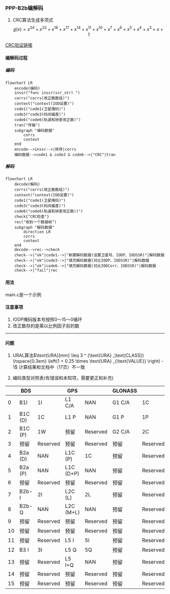 
### PPP-B2b编解码

1. CRC算法生成多项式
$$g(x) = x^{24} + x^{23} + x^{18} + x^{17} + x^{14} + x^{11} + x^{10} + x^{7} + x^{6} + x^{5} + x^{4} + x^{3} + x + 1$$  

[CRC验证链接](http://www.ip33.com/crc.html)

#### 编解码过程

##### 编码

```mermaid
flowchart LR
    encode(编码)
    inssr("func inssr(ssr_str) ")
    corrs("corrs(改正数数组)")
    context("context(IOD设置)")
    code1("code1(卫星掩码)")
    code3("code3(码间偏差)")
    code6("code6(轨道和钟差改正数)")
    tran("传输")
    subgraph "编码数据"
        corrs
        context
    end
    encode-->inssr-->|排序|corrs
    编码数据-->code1 & code3 & code6-->|"CRC"|tran
```

##### 解码

```mermaid
flowchart LR
    decode(解码)
    corrs("corrs(改正数数组)")
    context("context(IOD设置)")
    code1("code1(卫星掩码)")
    code3("code3(码间偏差)")
    code6("code6(轨道和钟差改正数))")
    check{"CRC检查"}
    rec("收到一个数据帧")
    subgraph "解码数据"
        direction LR
        corrs
        context
    end
    decode-->rec-->check
    check-->|"ok"|code1-->|"新建解码数据(设置卫星号、IODP、IODSSR)"|解码数据
    check-->|"ok"|code3-->|"填充解码数据(对比IODP、IODSSR)"|解码数据
    check-->|"ok"|code6-->|"填充解码数据(对比IODCorr、IODSSR)"|解码数据
    check-->|"fail"|rec
```

#### 用法

main.c是一个示例

#### 注意事项

1. IODP掩码版本号按照0～15～0循环
2. 改正数存的是乘以比例因子前的数

---

#### 问题

1. URAL算法$\text{URA}[mm] \leq 3 ^ {\text{URA} _\text{CLASS}} \hspace{0.3em} \left(1 + 0.25 \times \text{URA} _{\text{VALUE}} \right) - 1$
计算结果和文档中（17页）不一致  

2. 编码类型对照表(有错误和未知项，需要更正和补充)

|| BDS || GPS || GLONASS || Galileo||
|---|---|---|---|---|---|---|---|---|
|0| B1I |1I| L1 C/A |NAN| G1 C/A |1C| 预留|Reserved|
|1| B1C (D)|1C| L1 P |NAN| G1 P |1P| E1 B|1B|
|2| B1C (P)|1W| 预留 |Reserved| G2 C/A |2C| E1 C|1C|
|3| 预留 |Reserved| 预留 |Reserved| 预留 |Reserved| 预留|Reserved|
|4| B2a (D)|NAN| L1C (P)|1C| 预留 |Reserved| E5a Q|5aQ|
|5| B2a (P)|NAN| L1C (D+P)|NAN| 预留 |Reserved| E5a I|5aI|
|6| 预留 |Reserved| 预留 |Reserved| 预留 |Reserved| 预留|Reserved|
|7| B2b-I |2I| L2C (L)|2L| 预留 |Reserved| E5b I|5bI|
|8| B2b-Q |NAN| L2C (M+L)|NAN| 预留 |Reserved| E5b Q|5bQ|
|9| 预留 |Reserved| 预留 |Reserved| 预留 |Reserved| 预留|Reserved|
|10| 预留 |Reserved| 预留 |Reserved| 预留 |Reserved| 预留|Reserved|
|11| 预留 |Reserved| L5 I |5I| 预留 |Reserved| E6 C|6C|
|12| B3 I |3I| L5 Q |5Q| 预留 |Reserved| 预留|Reserved|
|13| 预留 |Reserved| L5 I+Q |NAN| 预留 |Reserved| 预留|Reserved|
|14| 预留 |Reserved| 预留 |Reserved| 预留 |Reserved| 预留|Reserved|
|15| 预留 |Reserved| 预留 |Reserved| 预留 |Reserved| 预留|Reserved|
